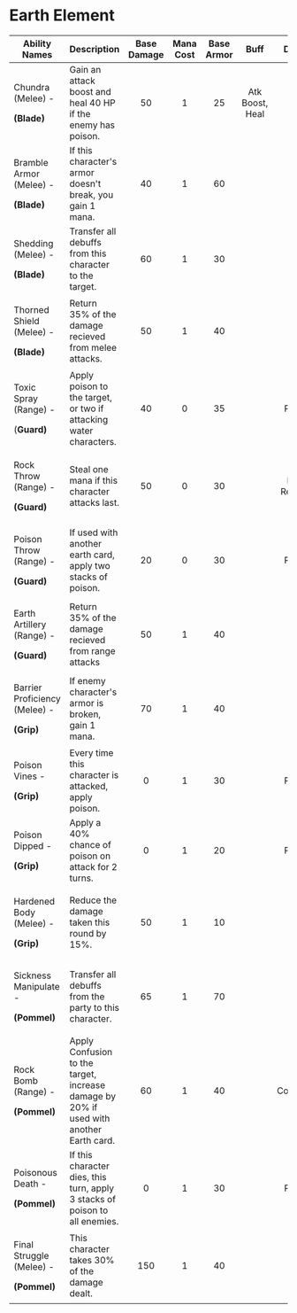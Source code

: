 # Earth Element

| **Ability Names**                                                   |                           **Description**                                              | **Base Damage** | **Mana Cost** | **Base Armor** |     **Buff**    |  **Debuff**  |
| ------------------------------------------------------------------- | -------------------------------------------------------------------------------------- | :-------------: | :-----------: | :------------: | :-------------: | :----------: |
| <p>Chundra (Melee) - </p><p><strong>(Blade)</strong></p>            | Gain an attack boost and heal 40 HP if the enemy has poison.                           |        50       |       1       |       25       | Atk Boost, Heal |              |
| <p>Bramble Armor (Melee) - </p><p><strong>(Blade)</strong></p>      | If this character's armor doesn't break, you gain 1 mana.                              |        40       |       1       |       60       |                 |              |
| <p>Shedding (Melee) - </p><p><strong>(Blade)</strong></p>           | Transfer all debuffs from this character to the target.                                |        60       |       1       |       30       |                 |              |
| <p>Thorned Shield (Melee) - </p><p><strong>(Blade)</strong></p>     | Return 35% of the damage recieved from melee attacks.                                  |        50       |       1       |       40       |                 |              |
| <p>Toxic Spray (Range) - </p><p>(<strong>Guard)</strong></p>        | Apply poison to the target, or two if attacking water characters.                      |        40       |       0       |       35       |                 |    Poison    |
| <p>Rock Throw (Range) - </p><p><strong>(Guard)</strong></p>         | Steal one mana if this character attacks last.                                         |        50       |       0       |       30       |                 | Mana Removal |
| <p>Poison Throw (Range) - </p><p><strong>(Guard)</strong></p>       | If used with another earth card, apply two stacks of poison.                           |        20       |       0       |       30       |                 |    Poison    |
| <p>Earth Artillery (Range) - </p><p><strong>(Guard)</strong></p>    | Return 35% of the damage recieved from range attacks                                   |        50       |       1       |       40       |                 |              |
| <p>Barrier Proficiency (Melee) - </p><p><strong>(Grip)</strong></p> | If enemy character's armor is broken, gain 1 mana.                                     |        70       |       1       |       40       |                 |              |
| <p>Poison Vines - </p><p><strong>(Grip)</strong></p>                | Every time this character is attacked, apply poison.                                   |        0        |       1       |       30       |                 |    Poison    |
| <p>Poison Dipped - </p><p><strong>(Grip)</strong></p>               | Apply a 40% chance of poison on attack for 2 turns.                                    |        0        |       1       |       20       |                 |    Poison    |
| <p>Hardened Body (Melee) - </p><p><strong>(Grip)</strong></p>       | Reduce the damage taken this round by 15%.                                             |        50       |       1       |        10      |                 |              |
| <p>Sickness Manipulate - </p><p><strong>(Pommel)</strong></p>       | Transfer all debuffs from the party to this character.                                 |        65       |       1       |       70       |                 |              |
| <p>Rock Bomb (Range) - </p><p><strong>(Pommel)</strong></p>         | Apply Confusion to the target, increase damage by 20% if used with another Earth card. |        60       |       1       |       40       |                 |   Confusion  |
| <p>Poisonous Death - </p><p><strong>(Pommel)</strong></p>           | If this character dies, this turn, apply 3 stacks of poison to all enemies.            |        0        |       1       |       30       |                 |    Poison    |
| <p>Final Struggle (Melee) - </p><p><strong>(Pommel)</strong></p>    | This character takes 30% of the damage dealt.                                          |       150       |       1       |       40       |                 |              |
